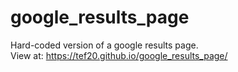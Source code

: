 # google_results_page

Hard-coded version of a google results page.  
View at: https://tef20.github.io/google_results_page/
